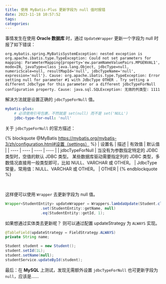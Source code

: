 ```yaml
---
title: 使用 MyBatis-Plus 更新字段为 null 值时报错
date: 2023-11-18 10:57:52
tags:
categories:
---
```


事情发生在使用 **Oracle 数据库** 时，通过 `UpdateWrapper` 更新一个字段为 null 时报了如下错误：

```
org.mybatis.spring.MyBatisSystemException: nested exception is org.apache.ibatis.type.TypeException: Could not set parameters for mapping: ParameterMapping{property='ew.paramNameValuePairs.MPGENVAL1', mode=IN, javaType=class java.lang.Object, jdbcType=null, numericScale=null, resultMapId='null', jdbcTypeName='null', expression='null'}. Cause: org.apache.ibatis.type.TypeException: Error setting null for parameter #1 with JdbcType OTHER . Try setting a different JdbcType for this parameter or a different jdbcTypeForNull configuration property. Cause: java.sql.SQLException: 无效的列类型: 1111
```

<!--more-->

解决方法就是设置正确的 `jdbcTypeForNull` 值。

```yml
mybatis-plus:
    # 必须使用引号包裹，不然就是 set(null) 而不是 set('NULL')
    jdbc-type-for-null: 'null' 
```

关于 `jdbcTypeForNull` 的官方描述：

{% blockquote @MyBatis https://mybatis.org/mybatis-3/zh/configuration.html#设置（settings） %}
| 设置名 | 描述 | 有效值 | 默认值 |
|  ----  | ----  | ---- | ---- |
| jdbcTypeForNull | 当没有为参数指定特定的 JDBC 类型时，空值的默认 JDBC 类型。 某些数据库驱动需要指定列的 JDBC 类型，多数情况直接用一般类型即可，比如 NULL、VARCHAR 或 OTHER。 | JdbcType 常量，常用值：NULL、VARCHAR 或 OTHER。 | OTHER |
{% endblockquote %}

<br />

这样便可以使用 `Wrapper` 去更新字段为 null 值。

```java
Wrapper<StudentEntity> updateWrapper = Wrappers.lambdaUpdate(Student.class)
                .set(StudentEntity::getName, null)
                .eq(StudentEntity::getId, 1);
```

如果想通过实体类去更新呢？
则可以通过配置 updateStrategy 为 `ALWAYS` 实现。

```java
@TableField(updateStrategy = FieldStrategy.ALWAYS)
private String name;
```

```java
Student student = new Student();
student.setId(1L);
student.setName(null);
studentService.updateById(student);
```

最后：在 **MySQL** 上测试，发现无需额外设置 `jdbcTypeForNull` 也可更新字段为 `null`，应该是……